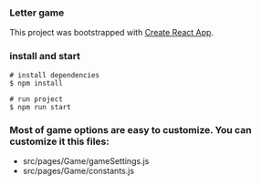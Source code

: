 ### Letter game

This project was bootstrapped with [Create React App](https://github.com/facebookincubator/create-react-app).

### install and start

```shell
# install dependencies
$ npm install

# run project
$ npm run start
```

### Most of game options are easy to customize. You can customize it this files:

- src/pages/Game/gameSettings.js
- src/pages/Game/constants.js
